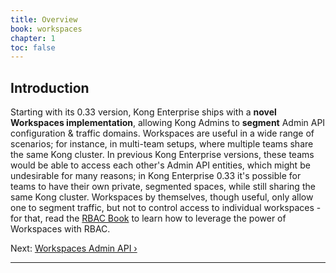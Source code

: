 ```yaml
---
title: Overview
book: workspaces
chapter: 1
toc: false
---
```


## Introduction

Starting with its 0.33 version, Kong Enterprise ships with a **novel Workspaces
implementation**, allowing Kong Admins to **segment** Admin API configuration &
traffic domains. Workspaces are useful in a wide range of scenarios; for instance,
in multi-team setups, where multiple teams share the same Kong cluster. In
previous Kong Enterprise versions, these teams would be able to access each
other's Admin API entities, which might be undesirable for many reasons;
in Kong Enterprise 0.33 it's possible for teams to have their own private,
segmented spaces, while still sharing the same Kong cluster. Workspaces by
themselves, though useful, only allow one to segment traffic, but not to control
access to individual workspaces - for that, read the [RBAC Book][rbac-overview]
to learn how to leverage the power of Workspaces with RBAC.

Next: [Workspaces Admin API &rsaquo;]({{page.book.next}})

---

[rbac-overview]: /enterprise/{{page.kong_version}}/rbac/overview
